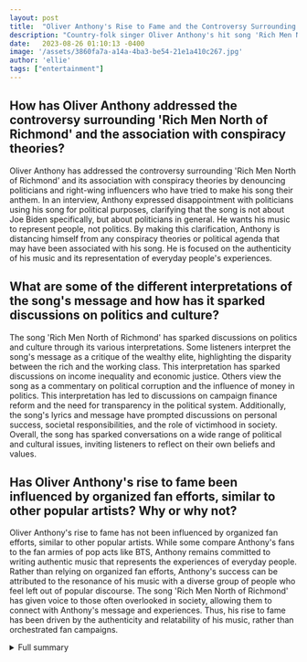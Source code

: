 ```yaml
---
layout: post
title:  "Oliver Anthony's Rise to Fame and the Controversy Surrounding 'Rich Men North of Richmond'"
description: "Country-folk singer Oliver Anthony's hit song 'Rich Men North of Richmond' has taken the music industry by storm, reaching No. 1 on the Billboard Hot 100. However, Anthony's rise to fame has been met with controversy as politicians and fans try to claim the song as their own. In this article, we delve into Anthony's perspective, the response from listeners, the discussion surrounding the song, and the association with controversy. We also explore Anthony's commitment to authentic music and the broader discussions on politics and culture."
date:   2023-08-26 01:10:13 -0400
image: '/assets/3860fa7a-a14a-4ba3-be54-21e1a410c267.jpg'
author: 'ellie'
tags: ["entertainment"]
---
```


## How has Oliver Anthony addressed the controversy surrounding 'Rich Men North of Richmond' and the association with conspiracy theories?
Oliver Anthony has addressed the controversy surrounding 'Rich Men North of Richmond' and its association with conspiracy theories by denouncing politicians and right-wing influencers who have tried to make his song their anthem. In an interview, Anthony expressed disappointment with politicians using his song for political purposes, clarifying that the song is not about Joe Biden specifically, but about politicians in general. He wants his music to represent people, not politics. By making this clarification, Anthony is distancing himself from any conspiracy theories or political agenda that may have been associated with his song. He is focused on the authenticity of his music and its representation of everyday people's experiences.

## What are some of the different interpretations of the song's message and how has it sparked discussions on politics and culture?
The song 'Rich Men North of Richmond' has sparked discussions on politics and culture through its various interpretations. Some listeners interpret the song's message as a critique of the wealthy elite, highlighting the disparity between the rich and the working class. This interpretation has sparked discussions on income inequality and economic justice. Others view the song as a commentary on political corruption and the influence of money in politics. This interpretation has led to discussions on campaign finance reform and the need for transparency in the political system. Additionally, the song's lyrics and message have prompted discussions on personal success, societal responsibilities, and the role of victimhood in society. Overall, the song has sparked conversations on a wide range of political and cultural issues, inviting listeners to reflect on their own beliefs and values.

## Has Oliver Anthony's rise to fame been influenced by organized fan efforts, similar to other popular artists? Why or why not?
Oliver Anthony's rise to fame has not been influenced by organized fan efforts, similar to other popular artists. While some compare Anthony's fans to the fan armies of pop acts like BTS, Anthony remains committed to writing authentic music that represents the experiences of everyday people. Rather than relying on organized fan efforts, Anthony's success can be attributed to the resonance of his music with a diverse group of people who feel left out of popular discourse. The song 'Rich Men North of Richmond' has given voice to those often overlooked in society, allowing them to connect with Anthony's message and experiences. Thus, his rise to fame has been driven by the authenticity and relatability of his music, rather than orchestrated fan campaigns.

<details>
  <summary>Full summary</summary>
Country-folk singer Oliver Anthony has been making waves with his hit song 'Rich Men North of Richmond', but his rise to fame hasn't come without controversy. The song, which recently reached No. 1 on the Billboard Hot 100, has gained attention from both Republicans and liberals, but Anthony is now denouncing politicians and those trying to make his song the new right-wing anthem.<br><br>In an interview, Anthony expressed disappointment with politicians using his song for political purposes. He clarified that the song is not about Joe Biden specifically, but about politicians in general. He wants his music to represent people, not politics. Anthony also addressed misconceptions about the song's message and defended the poor, emphasizing that the lyrics decry the fat cats who take advantage of the working man.<br><br>Despite the controversy, the song has received a positive response from a diverse group of people. It has resonated with listeners who feel left out of popular discourse and has given voice to those often overlooked in society. Some compare Anthony's fans to the fan armies of pop acts like BTS, with organized efforts to boost his chart position. However, Anthony remains committed to writing authentic music that represents the experiences of everyday people.<br><br>The rise of Oliver Anthony and 'Rich Men North of Richmond' has sparked discussion on the political and cultural background of the song. Readers have reacted with mixed reviews, offering different interpretations of the song's message. There has been criticism of music criticism and its politicized nature, as well as comparisons to other protest songs and folk singers. The song's lyrics and message have been debated, with some reflecting on personal success and overcoming challenges, and others discussing personal responsibility and victimhood.<br><br>The controversy surrounding 'Rich Men North of Richmond' stems from its association with conspiracy theories and far-right influencers. Some commentators like Joe Rogan, Laura Ingraham, and Matt Walsh have praised Anthony's fame. However, there is speculation that his success may be tied to organized fan efforts, similar to the rise of other popular artists. Despite the controversy, Oliver Anthony's fame and authenticity in country music have contributed to his success.<br><br>In conclusion, Oliver Anthony's rise to fame with 'Rich Men North of Richmond' has been met with both excitement and controversy. While the song has resonated with a diverse audience, it has also attracted associations with conspiracy theories and far-right influencers. Anthony remains committed to his authentic music, aiming to represent the experiences of everyday people. The controversy surrounding the song has sparked discussions on politics, culture, and the meaning of protest songs in today's society.
</details>
